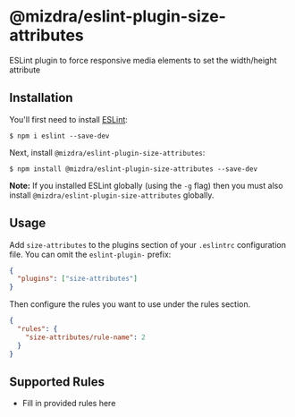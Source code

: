# @mizdra/eslint-plugin-size-attributes

ESLint plugin to force responsive media elements to set the width/height attribute

## Installation

You'll first need to install [ESLint](http://eslint.org):

```
$ npm i eslint --save-dev
```

Next, install `@mizdra/eslint-plugin-size-attributes`:

```
$ npm install @mizdra/eslint-plugin-size-attributes --save-dev
```

**Note:** If you installed ESLint globally (using the `-g` flag) then you must also install `@mizdra/eslint-plugin-size-attributes` globally.

## Usage

Add `size-attributes` to the plugins section of your `.eslintrc` configuration file. You can omit the `eslint-plugin-` prefix:

```json
{
  "plugins": ["size-attributes"]
}
```

Then configure the rules you want to use under the rules section.

```json
{
  "rules": {
    "size-attributes/rule-name": 2
  }
}
```

## Supported Rules

- Fill in provided rules here
